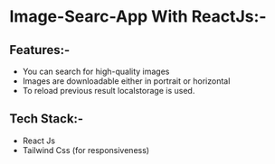 # Image-Searc-App With ReactJs:-

## Features:-

- You can search for high-quality images
- Images are downloadable either in portrait or horizontal
- To reload previous result localstorage is used.

## Tech Stack:-

- React Js
- Tailwind Css (for responsiveness)
